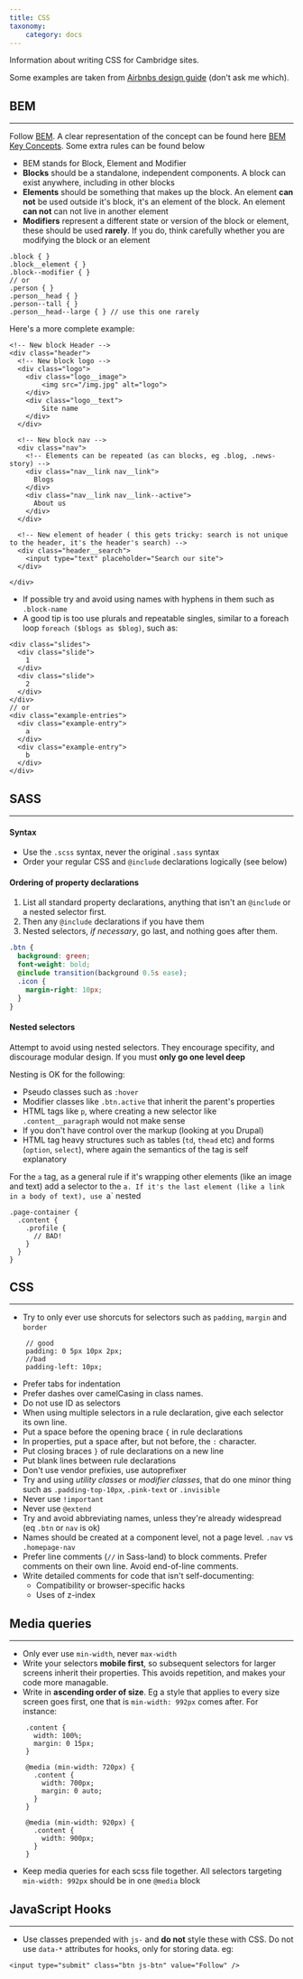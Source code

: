 ```yaml
---
title: CSS
taxonomy:
    category: docs
--- 
```


Information about writing CSS for Cambridge sites.

Some examples are taken from [Airbnbs design guide](https://github.com/airbnb/css) (don't ask me which).

## BEM
___
Follow [BEM](http://getbem.com/naming/). A clear representation of the concept can be found here [BEM Key Concepts](https://en.bem.info/methodology/key-concepts/). Some extra rules can be found below

+ BEM stands for Block, Element and Modifier
+ **Blocks** should be a standalone, independent components. A block can exist anywhere, including in other blocks 
+ **Elements** should be something that makes up the block. An element **can not** be used outside it's block, it's an element of the block. An element **can not** can not live in another element
+ **Modifiers** represent a different state or version of the block or element, these should be used **rarely**. If you do, think carefully whether you are modifying the block or an element

```
.block { }
.block__element { }
.block--modifier { }
// or
.person { }
.person__head { }
.person--tall { }
.person__head--large { } // use this one rarely
```

Here's a more complete example:

```
<!-- New block Header -->
<div class="header">
  <!-- New block logo -->
  <div class="logo">
    <div class="logo__image">
        <img src="/img.jpg" alt="logo">
    </div>
    <div class="logo__text">
        Site name
    </div>
  </div>
  
  <!-- New block nav -->
  <div class="nav">
    <!-- Elements can be repeated (as can blocks, eg .blog, .news-story) -->
    <div class="nav__link nav__link"> 
      Blogs
    </div>
    <div class="nav__link nav__link--active">
      About us
    </div>
  </div>
  
  <!-- New element of header ( this gets tricky: search is not unique to the header, it's the header's search) -->
  <div class="header__search">
    <input type="text" placeholder="Search our site">
  </div>

</div>
```

+ If possible try and avoid using names with hyphens in them such as `.block-name`
+ A good tip is too use plurals and repeatable singles, similar to a foreach loop `foreach ($blogs as $blog)`, such as:

```
<div class="slides">
  <div class="slide">
    1
  </div>
  <div class="slide">
    2
  </div>
</div>
// or
<div class="example-entries">
  <div class="example-entry">
    a
  </div>
  <div class="example-entry">
    b
  </div>
</div>
```

## SASS
___
#### Syntax

* Use the `.scss` syntax, never the original `.sass` syntax
* Order your regular CSS and `@include` declarations logically (see below)

#### Ordering of property declarations

1. List all standard property declarations, anything that isn't an `@include` or a nested selector first.
2. Then any `@include` declarations if you have them
3. Nested selectors, _if necessary_, go last, and nothing goes after them.

```scss
.btn {
  background: green;
  font-weight: bold;
  @include transition(background 0.5s ease);
  .icon {
    margin-right: 10px;
  }
}
```


#### Nested selectors

Attempt to avoid using nested selectors. They encourage specifity, and discourage modular design. If you must **only go one level deep**

Nesting is OK for the following:
+ Pseudo classes such as `:hover`
+ Modifier classes like `.btn.active` that inherit the parent's properties
+ HTML tags like `p`, where creating a new selector like `.content__paragraph` would not make sense
+ If you don't have control over the markup (looking at you Drupal)
+ HTML tag heavy structures such as tables (`td`, `thead` etc) and forms (`option`, `select`), where again the semantics of the tag is self explanatory

For the `a` tag, as a general rule if it's wrapping other elements (like an image and text) add a selector to the `a. If it's the last element (like a link in a body of text), use `a` nested

```
.page-container {
  .content {
    .profile {
      // BAD!
    }
  }
}
```

## CSS
___
+ Try to only ever use shorcuts for selectors such as `padding`, `margin` and `border`

```
    // good
    padding: 0 5px 10px 2px;
    //bad
    padding-left: 10px;
```

+ Prefer tabs for indentation
+ Prefer dashes over camelCasing in class names. 
+ Do not use ID as selectors
+ When using multiple selectors in a rule declaration, give each selector its own line.
+ Put a space before the opening brace `{` in rule declarations
+ In properties, put a space after, but not before, the `:` character.
+ Put closing braces `}` of rule declarations on a new line
+ Put blank lines between rule declarations
+ Don't use vendor prefixies, use autoprefixer
+ Try and using *utility classes* or *modifier classes*, that do one minor thing such as `.padding-top-10px`, `.pink-text` or `.invisible`
+ Never use `!important`
+ Never use `@extend` 
+ Try and avoid abbreviating names, unless they're already widespread (eq `.btn` or `nav` is ok)
+ Names should be created at a component level, not a page level. `.nav` vs `.homepage-nav`
+ Prefer line comments (`//` in Sass-land) to block comments. Prefer comments on their own line. Avoid end-of-line comments.
+ Write detailed comments for code that isn't self-documenting:
    - Compatibility or browser-specific hacks
    - Uses of z-index

## Media queries
___
+ Only ever use `min-width`, never `max-width`
+ Write your selectors **mobile first**, so subsequent selectors for larger screens inherit their properties. This avoids repetition, and makes your code more managable.
+ Write in **ascending order of size**. Eg a style that applies to every size screen goes first, one that is `min-width: 992px` comes after. For instance:
```
    .content {
      width: 100%;
      margin: 0 15px;
    }

    @media (min-width: 720px) {
      .content {
        width: 700px;
        margin: 0 auto;
      }
    }

    @media (min-width: 920px) {
      .content {
        width: 900px;
      }
    }
```

+ Keep media queries for each scss file together. All selectors targeting `min-width: 992px` should be in one `@media` block

## JavaScript Hooks
___
+ Use classes prepended with `js-` and **do not** style these with CSS. Do not use `data-*` attributes for hooks, only for storing data. eg:
```
<input type="submit" class="btn js-btn" value="Follow" />
```